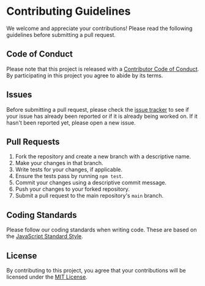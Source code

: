 # Contributing Guidelines

We welcome and appreciate your contributions! Please read the following guidelines before submitting a pull request.

## Code of Conduct

Please note that this project is released with a [Contributor Code of Conduct](CODE_OF_CONDUCT.md). By participating in this project you agree to abide by its terms.

## Issues

Before submitting a pull request, please check the [issue tracker](https://github.com/juancarlosjr97/react-netlify-ci-template/issues) to see if your issue has already been reported or if it is already being worked on. If it hasn't been reported yet, please open a new issue.

## Pull Requests

1. Fork the repository and create a new branch with a descriptive name.
2. Make your changes in that branch.
3. Write tests for your changes, if applicable.
4. Ensure the tests pass by running `npm test`.
5. Commit your changes using a descriptive commit message.
6. Push your changes to your forked repository.
7. Submit a pull request to the main repository's `main` branch.

## Coding Standards

Please follow our coding standards when writing code. These are based on the [JavaScript Standard Style](https://standardjs.com/).

## License

By contributing to this project, you agree that your contributions will be licensed under the [MIT License](https://opensource.org/licenses/MIT).
